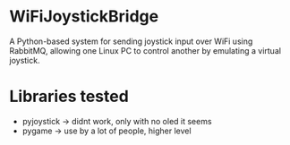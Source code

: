 # WiFiJoystickBridge
A Python-based system for sending joystick input over WiFi using RabbitMQ, allowing one Linux PC to control another by emulating a virtual joystick.

# Libraries tested

- pyjoystick -> didnt work, only with no oled it seems
- pygame -> use by a lot of people, higher level